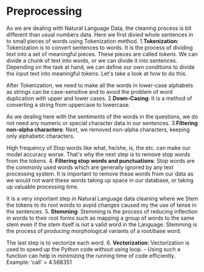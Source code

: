 # Preprocessing

 As we are dealing with Natural Language Data, the cleaning process is bit different than usual numbers data. Here we first divied whole sentences in to small pieces of words using Tokenization method.
1.**Tokenization**: Tokenization is to convert sentences to words. It is the process of dividing text into a set of meaningful pieces. These pieces are called *tokens*. We can divide a chunk of text into words, or we can divide it into sentences. Depending on the task at hand, we can define our own conditions to divide the input text into meaningful tokens. Let's take a look at how to do this.

 After Tokenization, we need to make all the words in lower-case alphabets as strings can be case-sensitive and to avoid the problem of word duplication with upper and lower cases.
2.**Down-Casing**: It is a method of converting a string from uppercase to lowercase. 

 As we dealing here with the sentiments of the words in the questions, we do not need any numeric or special character data in our sentences.
3.**Filtering non-alpha characters**:  Next, we removed non-alpha characters, keeping only alphabetic characters.

 High frequency of Stop words like what, he/she, is, the etc. can make our model accuracy worse. That's why the next step is to remove stop words from the tokens.
4. **Filtering stop words and punctuations**: Stop words are the commonly used words which are generally ignored by any text processing system. It is important to remove these words from our data as we would not want these words taking up space in our database, or taking up valuable processing time.

 It is a very important step in Natural Language data cleaning where we Stem the tokens to its root words to avpid changes caused my the use of tense in the sentences. 
5. **Stemming**: Stemming is the process of reducing inflection in words to their root forms such as mapping a group of words to the same stem even if the stem itself is not a valid word in the Language. Stemming is the process of producing morphological variants of a root/base word. 

 The last step is to vectorize each word.
6. **Vectorization**: Vectorization is used to speed up the Python code without using loop.  - Using such a function can help in minimizing the running time of code efficiently. Example: ‘call’ = 4.568351 

